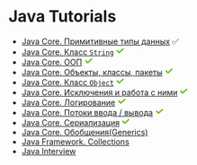 # Java Tutorials

+ [Java Core. Примитивные типы данных](primitives.md) :white_check_mark:
+ [Java Core. Класс `String`](strings.md) ![icon][done]
+ [Java Core. ООП](oop.md) ![icon][done]
+ [Java Core. Объекты, классы, пакеты](classes.md) ![icon][done]
+ [Java Core. Класс `Object`](objects.md) ![icon][done]
+ [Java Core. Исключения и работа с ними](exceptions.md) ![icon][done]
+ [Java Core. Логирование](loggers.md) ![icon][done]
+ [Java Core. Потоки ввода / вывода](streams.md) ![icon][done]
+ [Java Core. Сериализация](serialization.md) ![icon][done]
+ [Java Core. Обобщения(Generics)](generics.md)
+ [Java Framework. Collections](collections.md)
+ [Java Interview](interview.md)

[done]:done.png
